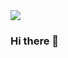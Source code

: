 
<img src="https://capsule-render.vercel.app/api?type=waving&color=#58ACFA&height=300&section=header&text=capsule%20render&fontSize=90" />

### Hi there 👋

<!--
**Jun1115/Jun1115** is a ✨ _special_ ✨ repository because its `README.md` (this file) appears on your GitHub profile.

Here are some ideas to get you started:

- 🔭 I’m currently working on ...
- 🌱 I’m currently learning ...
- 👯 I’m looking to collaborate on ...
- 🤔 I’m looking for help with ...
- 💬 Ask me about ...
- 📫 How to reach me: ...
- 😄 Pronouns: ...
- ⚡ Fun fact: ...
-->


